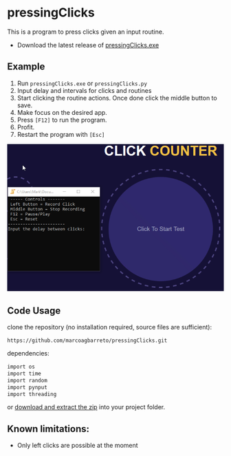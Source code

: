 # pressingClicks
This is a program to press clicks given an input routine.

* Download the latest release of [pressingClicks.exe]()

## Example

1. Run ```pressingClicks.exe``` or ```pressingClicks.py```
2. Input delay and intervals for clicks and routines
3. Start clicking the routine actions. Once done click the middle button to save.
3. Make focus on the desired app.
4. Press ```[F12]``` to run the program.
5. Profit.
6. Restart the program with ```[Esc]```

![example](example.gif)

## Code Usage

clone the repository (no installation required, source files are sufficient):
        
    https://github.com/marcoagbarreto/pressingClicks.git

dependencies:

    import os
    import time
    import random
    import pynput 
    import threading

or [download and extract the zip](https://github.com/marcoagbarreto/pressingClicks/archive/main.zip) into your project folder.

## Known limitations:
* Only left clicks are possible at the moment